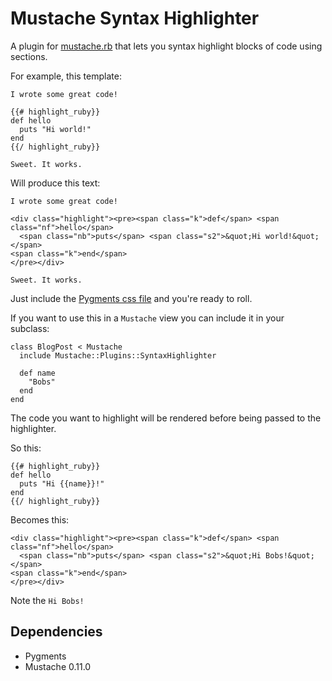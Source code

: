 Mustache Syntax Highlighter
===========================

A plugin for [mustache.rb][mr] that lets you syntax highlight blocks
of code using sections.

For example, this template:

    I wrote some great code!

    {{# highlight_ruby}}
    def hello
      puts "Hi world!"
    end
    {{/ highlight_ruby}}

    Sweet. It works.

Will produce this text:

    I wrote some great code!

    <div class="highlight"><pre><span class="k">def</span> <span class="nf">hello</span>
      <span class="nb">puts</span> <span class="s2">&quot;Hi world!&quot;</span>
    <span class="k">end</span>
    </pre></div>

    Sweet. It works.

Just include the [Pygments css file][pc] and you're ready to roll.

If you want to use this in a `Mustache` view you can include it in
your subclass:

    class BlogPost < Mustache
      include Mustache::Plugins::SyntaxHighlighter

      def name
        "Bobs"
      end
    end

The code you want to highlight will be rendered before being passed to
the highlighter.

So this:

    {{# highlight_ruby}}
    def hello
      puts "Hi {{name}}!"
    end
    {{/ highlight_ruby}}

Becomes this:

    <div class="highlight"><pre><span class="k">def</span> <span class="nf">hello</span>
      <span class="nb">puts</span> <span class="s2">&quot;Hi Bobs!&quot;</span>
    <span class="k">end</span>
    </pre></div>

Note the `Hi Bobs!`

## Dependencies

* Pygments
* Mustache 0.11.0

[mr]: http://github.com/defunkt/mustache
[pc]: http://pygments.org/media/pygments_style.css
